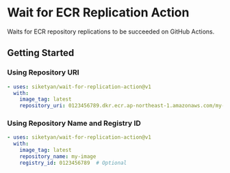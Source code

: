 # Wait for ECR Replication Action

Waits for ECR repository replications to be succeeded on GitHub Actions.


## Getting Started

### Using Repository URI

```yaml
- uses: siketyan/wait-for-replication-action@v1
  with:
    image_tag: latest
    repository_uri: 0123456789.dkr.ecr.ap-northeast-1.amazonaws.com/my-image
```

### Using Repository Name and Registry ID

```yaml
- uses: siketyan/wait-for-replication-action@v1
  with:
    image_tag: latest
    repository_name: my-image
    registry_id: 0123456789  # Optional
```
